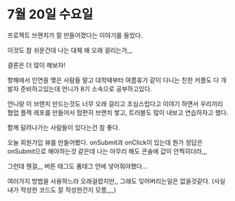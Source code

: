 # 7월 20일 수요일

프로젝트 브랜치가 잘 만들어졌다는 이야기를 들었다. 

이것도 참 쉬운건데 나는 대체 왜 오래 걸리는가,,,

결론은 더 많이 해보자! 

항해에서 인연을 맺은 사람들 말고 대학때부터 여름휴가 같이 다니는 친한 커플도 다 개발자 준비하고있는데 언니가 8기 소속으로 공부하고있다. 

언니랑 이 브랜치 만드는것도 너무 오래 걸리고 조심스럽다고 이야기 하면서 우리끼리 협업 플젝 레포를 만들어서 맘편히 브랜치 쌓고, 트러블도 많이 내보고 연습하자고 했다. 

함께 달려나가는 사람들이 있다는건 참 좋다. 

오늘 회원가입 뷰를 만들어봤다. onSubmit과 onClick이 있는데 뭔가 정답은 onSubmit으로 해야하는것 같은데 나는 아무리 해도 콘솔에 값이 안찍히더라,,, 

그런데 웬걸,,, 버튼 태그도 폼태그 안에 넣어줘야했다... 

여러가지 방법을 사용하느라 오래걸렸지만,, 그래도 잊어버리는일은 없을것같다. 
(사실 내가 작성한 코드도 잘 작성한건지 모름,,,,) 

